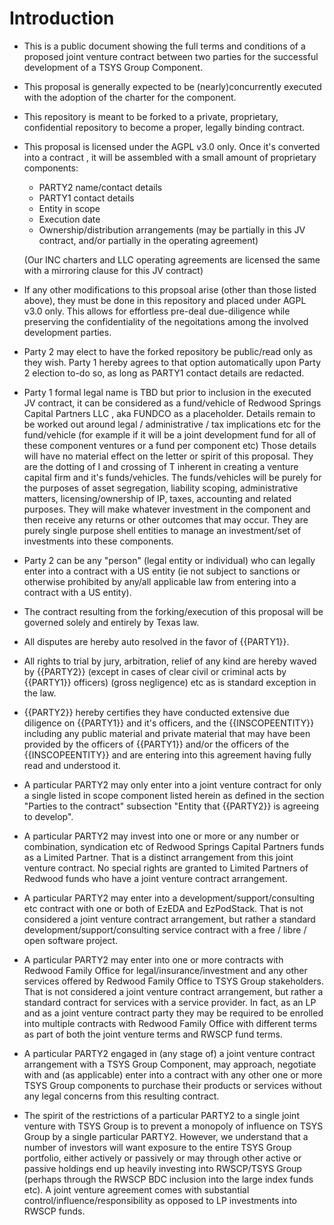 # Introduction 

- This is a public document showing the full terms and conditions of a proposed joint venture contract between two parties for the successful development of a TSYS Group Component.

- This proposal is generally expected to be (nearly)concurrently executed with the adoption of the charter for the component.

- This repository is meant to be forked to a private, proprietary, confidential repository to become a proper, legally binding contract. 

- This proposal is licensed under the AGPL v3.0 only. Once it's converted into a contract , it will be assembled with a small amount of proprietary components:

  - PARTY2 name/contact details
  - PARTY1 contact details
  - Entity in scope
  - Execution date
  - Ownership/distribution arrangements (may be partially in this JV contract, and/or partially in the operating agreement)

  (Our INC charters and LLC operating agreements are licensed the same with a mirroring clause for this JV contract)

- If any other modifications to this propsoal arise (other than those listed above), they must be done in this repository and placed under AGPL v3.0 only. This allows for effortless pre-deal due-diligence while preserving the confidentiality of the negoitations among the involved development parties.

- Party 2 may elect to have the forked repository be public/read only as they wish.  Party 1 hereby agrees to that option automatically upon Party 2 election to-do so, as long as PARTY1 contact details are redacted.

- Party 1 formal legal name is TBD but prior to inclusion in the executed JV contract, it can be considered as a fund/vehicle of Redwood Springs Capital Partners LLC , aka FUNDCO as a placeholder. Details remain to be worked out around legal / administrative / tax implications etc for the fund/vehicle (for example if it will be a joint development fund for all of these component ventures or a fund per component etc) Those details will have no material effect on the letter or spirit of this proposal. They are the dotting of I and crossing of T inherent in creating a venture capital firm and it's funds/vehicles. The funds/vehicles will be purely for the purposes of asset segregation, liability scoping, administrative matters, licensing/ownership of IP, taxes, accounting and related  purposes. They will make whatever investment in the component and then receive any returns or other outcomes that may occur. They are purely single purpose shell entities to manage an investment/set of investments into these components.

- Party 2 can be any "person" (legal entity or individual) who can legally enter into a contract with a US entity (ie not subject to sanctions or otherwise prohibited by any/all applicable law from entering into a contract with a US entity).

- The contract resulting from the forking/execution of this proposal will be governed solely and entirely by Texas law.

- All disputes are hereby auto resolved in the favor of {{PARTY1}}.

- All rights to trial by jury, arbitration, relief of any kind are hereby waved by {{PARTY2}} (except in cases of clear civil or criminal acts by {{PARTY1}} officers) (gross negligence) etc as is standard exception in the law.

- {{PARTY2}} hereby certifies they have conducted extensive due diligence on {{PARTY1}} and it's officers, and the {{INSCOPEENTITY}} including any public material and private material that may have been provided by the officers of {{PARTY1}} and/or the officers of the {{INSCOPEENTITY}} and are entering into this agreement having fully read and understood it.

- A particular PARTY2 may only enter into a joint venture contract for only a single listed in scope component listed herein as defined in the section "Parties to the contract" subsection "Entity that {{PARTY2}} is agreeing to develop".

- A particular PARTY2 may invest into one or more or any number or combination, syndication etc of Redwood Springs Capital Partners funds as a Limited Partner. That is a distinct arrangement from this joint venture contract. No special rights are granted to Limited Partners of Redwood funds who have a joint venture contract arrangement. 

- A particular PARTY2 may enter into a development/support/consulting etc contract with one or both of EzEDA and EzPodStack. That is not considered a joint venture contract arrangement, but rather a standard development/support/consulting service contract with a free / libre / open software project.

- A particular PARTY2 may enter into one or more contracts with Redwood Family Office for legal/insurance/investment and any other services offered by Redwood Family Office to TSYS Group stakeholders. That is not considered a joint venture contract arrangement, but rather a standard contract for services with a service provider. In fact, as an LP and as a joint venture contract party they may be required to be enrolled into multiple contracts with Redwood Family Office with different terms as part of both the joint venture terms and RWSCP fund terms.

- A particular PARTY2 engaged in (any stage of) a joint venture contract arrangement with a TSYS Group Component, may approach, negotiate with and (as applicable) enter into a contract with any other one or more TSYS Group components to purchase their products or services without any legal concerns from this resulting contract.

- The spirit of the restrictions of a particular PARTY2 to a single joint venture with TSYS Group is to prevent a monopoly of influence on TSYS Group by a single particular PARTY2. However, we understand that a number of investors will want exposure to the entire TSYS Group portfolio, either actively or passively or may through other active or passive holdings end up heavily investing into RWSCP/TSYS Group (perhaps through the RWSCP BDC inclusion into the large index funds etc). A joint venture agreement comes with substantial control/influence/responsibility as opposed to LP investments into RWSCP funds.
